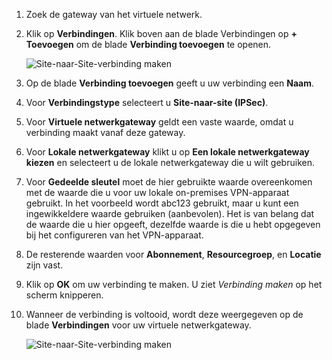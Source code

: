 1. Zoek de gateway van het virtuele netwerk.
2. Klik op **Verbindingen**. Klik boven aan de blade Verbindingen op **+ Toevoegen** om de blade **Verbinding toevoegen** te openen.
   
    ![Site-naar-Site-verbinding maken](./media/vpn-gateway-add-site-to-site-connection-s2s-rm-portal-include/connection.png)
3. Op de blade **Verbinding toevoegen** geeft u uw verbinding een **Naam**. 
4. Voor **Verbindingstype** selecteert u **Site-naar-site (IPSec)**.
5. Voor **Virtuele netwerkgateway** geldt een vaste waarde, omdat u verbinding maakt vanaf deze gateway.
6. Voor **Lokale netwerkgateway** klikt u op **Een lokale netwerkgateway kiezen** en selecteert u de lokale netwerkgateway die u wilt gebruiken. 
7. Voor **Gedeelde sleutel** moet de hier gebruikte waarde overeenkomen met de waarde die u voor uw lokale on-premises VPN-apparaat gebruikt. In het voorbeeld wordt abc123 gebruikt, maar u kunt een ingewikkeldere waarde gebruiken (aanbevolen). Het is van belang dat de waarde die u hier opgeeft, dezelfde waarde is die u hebt opgegeven bij het configureren van het VPN-apparaat.
8. De resterende waarden voor **Abonnement**, **Resourcegroep**, en **Locatie** zijn vast.
9. Klik op **OK** om uw verbinding te maken. U ziet *Verbinding maken* op het scherm knipperen.
10. Wanneer de verbinding is voltooid, wordt deze weergegeven op de blade **Verbindingen** voor uw virtuele netwerkgateway.
    
    ![Site-naar-Site-verbinding maken](./media/vpn-gateway-add-site-to-site-connection-s2s-rm-portal-include/connectionstatus450.png)

